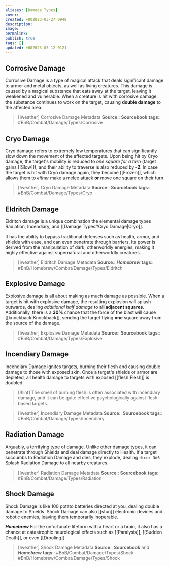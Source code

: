 ```yaml
---
aliases: [Damage Types]
cover: 
created: +002023-03-27 0948
description: 
image: 
permalink: 
publish: true
tags: []
updated: +002023-05-12 0121
---
```


## Corrosive Damage

Corrosive Damage is a type of magical attack that deals significant damage to armor and metal objects, as well as living creatures. This damage is caused by a magical substance that eats away at the target, leaving it weakened and vulnerable. When a creature is hit with corrosive damage, the substance continues to work on the target, causing **double damage** to the affected area.

> [!weather]  Corrosive Damage Metadata
> **Source**:: **Sourcebook**
> **tags**:: #BnB/Combat/Damage/Types/Corrosive

## Cryo Damage

Cryo damage refers to extremely low temperatures that can significantly slow down the movement of the affected targets. Upon being hit by Cryo damage, the target's mobility is reduced to *one square for a turn* (target gains [[Slow]]), and their ability to traverse is also reduced by **-2**. In case the target is hit with Cryo damage again, they become [[Frozen]], which allows them to *either* make a melee attack **or** move one square on their turn.

> [!weather]  Cryo Damage Metadata
> **Source**:: **Sourcebook**
> **tags**:: #BnB/Combat/Damage/Types/Cryo

## Eldritch Damage

Eldritch damage is a unique combination the elemental damage types Radiation, Incendiary, and [[Damage Types#Cryo Damage|Cryo]].

It has the ability to bypass traditional defenses such as health, armor, and shields with ease, and can even penetrate through barriers. Its power is derived from the manipulation of dark, otherworldly energies, making it highly effective against supernatural and otherworldly creatures.

> [!weather]  Eldritch Damage Metadata
> **Source**:: ***Homebrew***
> **tags**:: #BnB/Homebrew/Combat/Damage/Types/Eldritch

## Explosive Damage

Explosive damage is all about making as much damage as possible. 
When a target is hit with explosive damage, the resulting explosion will splash outwards, dealing *additional half damage* to **all adjacent squares**. Additionally, there is a **30%** chance that the force of the blast will cause [[knockback|Knockback]], sending the target flying **one** square away from the source of the damage.

> [!weather]  Explosive Damage Metadata
> **Source**:: **Sourcebook**
> **tags**:: #BnB/Combat/Damage/Types/Explosive

## Incendiary Damage

Incendiary Damage ignites targets, burning their flesh and causing double damage to those with exposed skin. Once a target's shields or armor are depleted, all health damage to targets with exposed [[flesh|Flesh]] is doubled.

>[!hint] The smell of burning flesh is often associated with incendiary damage, and it can be quite effective psychologically against flesh-based targets.

> [!weather]  Incendiary Damage Metadata
> **Source**:: **Sourcebook**
> **tags**:: #BnB/Combat/Damage/Types/Incendiary

## Radiation Damage

Arguably, a terrifying type of damage. Unlike other damage types, it can penetrate through Shields and deal damage directly to Health. If a target succumbs to Radiation Damage and dies, they explode, dealing `dice: 3d6` Splash Radiation Damage to all nearby creatures.


> [!weather]  Radiation Damage Metadata
> **Source**:: **Sourcebook**
> **tags**:: #BnB/Combat/Damage/Types/Radiation

## Shock Damage

Shock Damage is like 100 potato batteries directed at you, dealing double damage to Shields. Shock Damage can also [[stun]] electronic devices and robotic enemies, leaving them temporarily inoperable.

***Homebrew***
For the unfortunate lifeform with a heart or a brain, it also has a chance at catastrophic neurological effects such as [[Paralysis]], [[Sudden Death]], or even [[Drooling]].

> [!weather]  Shock Damage Metadata
> **Source**:: **Sourcebook** and ***Homebrew***
> **tags**:: #BnB/Combat/Damage/Types/Shock #BnB/Homebrew/Combat/Damage/Types/Shock 
